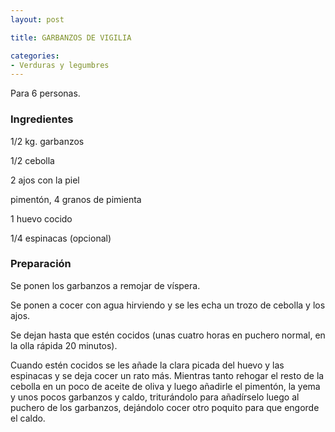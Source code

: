 ```yaml
---
layout: post

title: GARBANZOS DE VIGILIA

categories:
- Verduras y legumbres
---
```

Para 6 personas.

<h3>Ingredientes</h3>
1/2 kg. garbanzos

1/2 cebolla

2 ajos con la piel

pimentón, 4 granos de pimienta

1 huevo cocido

1/4 espinacas (opcional)

<h3>Preparación</h3>
Se ponen los garbanzos a remojar de víspera.

Se ponen a cocer con agua hirviendo y se les echa un trozo de cebolla y los ajos.

Se dejan hasta que estén cocidos (unas cuatro horas en puchero normal, en la olla rápida 20 minutos).

Cuando estén cocidos se les añade la clara picada del huevo y las espinacas y se deja cocer un rato más. Mientras tanto rehogar el resto de la cebolla en un poco de aceite de oliva y luego añadirle el pimentón, la yema y unos pocos garbanzos y caldo, triturándolo para añadírselo luego al puchero de los garbanzos, dejándolo cocer otro poquito para que engorde el caldo.

